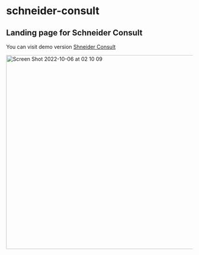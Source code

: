 # schneider-consult

## Landing page for Schneider Consult
You can visit demo version [Shneider Consult](https://schneider-consult.vercel.app/)

<img width="526" alt="Screen Shot 2022-10-06 at 02 10 09" src="https://user-images.githubusercontent.com/85788119/194153669-0ac13b48-f91f-407f-9205-de748dcb72ca.png">
